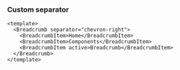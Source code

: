 ### Custom separator

<!--start-code-->

```vue
<template>
  <Breadcrumb separator="chevron-right">
    <BreadcrumbItem>Home</BreadcrumbItem>
    <BreadcrumbItem>Components</BreadcrumbItem>
    <BreadcrumbItem active>Breadcrumb</BreadcrumbItem>
  </Breadcrumb>
</template>
```

<!--end-code-->
